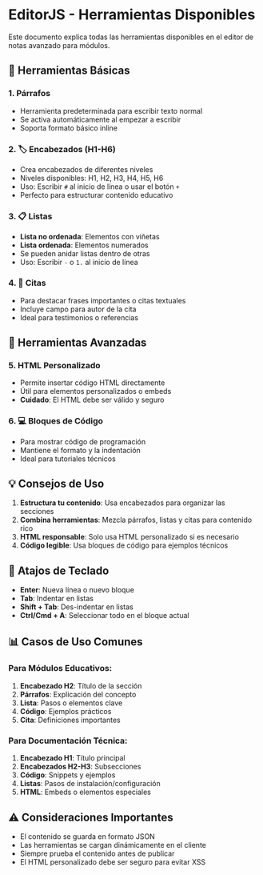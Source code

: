 # EditorJS - Herramientas Disponibles

Este documento explica todas las herramientas disponibles en el editor de notas avanzado para módulos.

## 📌 Herramientas Básicas

### 1. **Párrafos**

- Herramienta predeterminada para escribir texto normal
- Se activa automáticamente al empezar a escribir
- Soporta formato básico inline

### 2. **🏷️ Encabezados (H1-H6)**

- Crea encabezados de diferentes niveles
- Niveles disponibles: H1, H2, H3, H4, H5, H6
- Uso: Escribir `#` al inicio de línea o usar el botón `+`
- Perfecto para estructurar contenido educativo

### 3. **📋 Listas**

- **Lista no ordenada**: Elementos con viñetas
- **Lista ordenada**: Elementos numerados
- Se pueden anidar listas dentro de otras
- Uso: Escribir `-` o `1.` al inicio de línea

### 4. **💬 Citas**

- Para destacar frases importantes o citas textuales
- Incluye campo para autor de la cita
- Ideal para testimonios o referencias

## 🔧 Herramientas Avanzadas

### 5. **HTML Personalizado**

- Permite insertar código HTML directamente
- Útil para elementos personalizados o embeds
- **Cuidado**: El HTML debe ser válido y seguro

### 6. **💻 Bloques de Código**

- Para mostrar código de programación
- Mantiene el formato y la indentación
- Ideal para tutoriales técnicos

## 💡 Consejos de Uso

1. **Estructura tu contenido**: Usa encabezados para organizar las secciones
2. **Combina herramientas**: Mezcla párrafos, listas y citas para contenido rico
3. **HTML responsable**: Solo usa HTML personalizado si es necesario
4. **Código legible**: Usa bloques de código para ejemplos técnicos

## 🚀 Atajos de Teclado

- **Enter**: Nueva línea o nuevo bloque
- **Tab**: Indentar en listas
- **Shift + Tab**: Des-indentar en listas
- **Ctrl/Cmd + A**: Seleccionar todo en el bloque actual

## 📊 Casos de Uso Comunes

### Para Módulos Educativos:

1. **Encabezado H2**: Título de la sección
2. **Párrafos**: Explicación del concepto
3. **Lista**: Pasos o elementos clave
4. **Código**: Ejemplos prácticos
5. **Cita**: Definiciones importantes

### Para Documentación Técnica:

1. **Encabezado H1**: Título principal
2. **Encabezados H2-H3**: Subsecciones
3. **Código**: Snippets y ejemplos
4. **Listas**: Pasos de instalación/configuración
5. **HTML**: Embeds o elementos especiales

## ⚠️ Consideraciones Importantes

- El contenido se guarda en formato JSON
- Las herramientas se cargan dinámicamente en el cliente
- Siempre prueba el contenido antes de publicar
- El HTML personalizado debe ser seguro para evitar XSS
